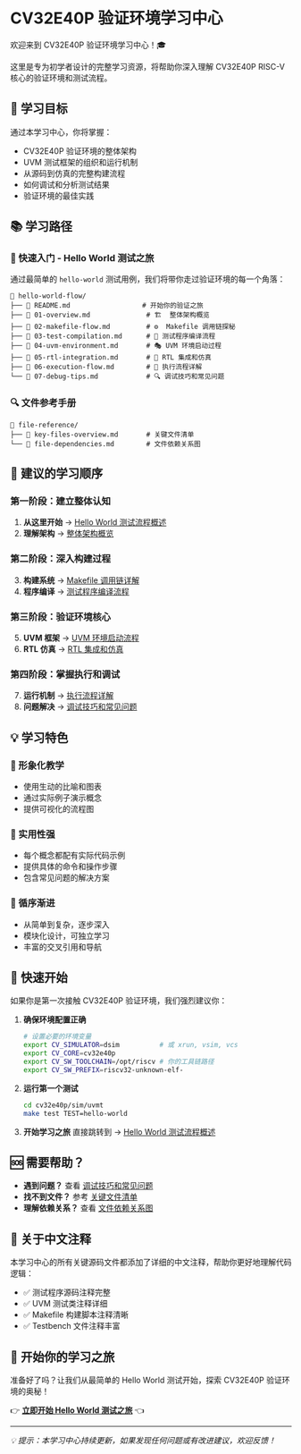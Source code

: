 # CV32E40P 验证环境学习中心

欢迎来到 CV32E40P 验证环境学习中心！🎓

这里是专为初学者设计的完整学习资源，将帮助你深入理解 CV32E40P RISC-V 核心的验证环境和测试流程。

## 🌟 学习目标

通过本学习中心，你将掌握：
- CV32E40P 验证环境的整体架构
- UVM 测试框架的组织和运行机制
- 从源码到仿真的完整构建流程
- 如何调试和分析测试结果
- 验证环境的最佳实践

## 📚 学习路径

### 🚀 快速入门 - Hello World 测试之旅

通过最简单的 `hello-world` 测试用例，我们将带你走过验证环境的每一个角落：

```
📂 hello-world-flow/
├── 📄 README.md                  # 开始你的验证之旅
├── 📄 01-overview.md              # 🏗️  整体架构概览
├── 📄 02-makefile-flow.md         # ⚙️  Makefile 调用链探秘
├── 📄 03-test-compilation.md      # 🔨 测试程序编译流程
├── 📄 04-uvm-environment.md       # 🎭 UVM 环境启动过程
├── 📄 05-rtl-integration.md       # 💎 RTL 集成和仿真
├── 📄 06-execution-flow.md        # 🏃 执行流程详解
└── 📄 07-debug-tips.md            # 🔍 调试技巧和常见问题
```

### 🔍 文件参考手册

```
📂 file-reference/
├── 📄 key-files-overview.md       # 关键文件清单
└── 📄 file-dependencies.md        # 文件依赖关系图
```

## 🎯 建议的学习顺序

### 第一阶段：建立整体认知
1. **从这里开始** → [Hello World 测试流程概述](hello-world-flow/README.md)
2. **理解架构** → [整体架构概览](hello-world-flow/01-overview.md)

### 第二阶段：深入构建过程
3. **构建系统** → [Makefile 调用链详解](hello-world-flow/02-makefile-flow.md)
4. **程序编译** → [测试程序编译流程](hello-world-flow/03-test-compilation.md)

### 第三阶段：验证环境核心
5. **UVM 框架** → [UVM 环境启动流程](hello-world-flow/04-uvm-environment.md)
6. **RTL 仿真** → [RTL 集成和仿真](hello-world-flow/05-rtl-integration.md)

### 第四阶段：掌握执行和调试
7. **运行机制** → [执行流程详解](hello-world-flow/06-execution-flow.md)
8. **问题解决** → [调试技巧和常见问题](hello-world-flow/07-debug-tips.md)

## 💡 学习特色

### 🎨 形象化教学
- 使用生动的比喻和图表
- 通过实际例子演示概念
- 提供可视化的流程图

### 🔧 实用性强
- 每个概念都配有实际代码示例
- 提供具体的命令和操作步骤
- 包含常见问题的解决方案

### 📖 循序渐进
- 从简单到复杂，逐步深入
- 模块化设计，可独立学习
- 丰富的交叉引用和导航

## 🚀 快速开始

如果你是第一次接触 CV32E40P 验证环境，我们强烈建议你：

1. **确保环境配置正确**
   ```bash
   # 设置必要的环境变量
   export CV_SIMULATOR=dsim          # 或 xrun, vsim, vcs
   export CV_CORE=cv32e40p
   export CV_SW_TOOLCHAIN=/opt/riscv # 你的工具链路径
   export CV_SW_PREFIX=riscv32-unknown-elf-
   ```

2. **运行第一个测试**
   ```bash
   cd cv32e40p/sim/uvmt
   make test TEST=hello-world
   ```

3. **开始学习之旅**
   直接跳转到 → [Hello World 测试流程概述](hello-world-flow/README.md)

## 🆘 需要帮助？

- **遇到问题？** 查看 [调试技巧和常见问题](hello-world-flow/07-debug-tips.md)
- **找不到文件？** 参考 [关键文件清单](file-reference/key-files-overview.md)
- **理解依赖关系？** 查看 [文件依赖关系图](file-reference/file-dependencies.md)

## 📝 关于中文注释

本学习中心的所有关键源码文件都添加了详细的中文注释，帮助你更好地理解代码逻辑：

- ✅ 测试程序源码注释完整
- ✅ UVM 测试类注释详细
- ✅ Makefile 构建脚本注释清晰
- ✅ Testbench 文件注释丰富

## 🎉 开始你的学习之旅

准备好了吗？让我们从最简单的 Hello World 测试开始，探索 CV32E40P 验证环境的奥秘！

👉 **[立即开始 Hello World 测试之旅](hello-world-flow/README.md)** 👈

---

*💡 提示：本学习中心持续更新，如果发现任何问题或有改进建议，欢迎反馈！*